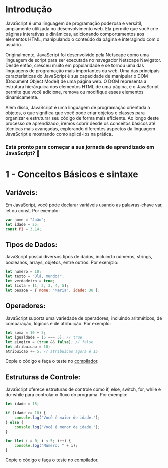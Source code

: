 ## <h1>Introdução</h1>

JavaScript é uma linguagem de programação poderosa e versátil, amplamente utilizada no desenvolvimento web. Ela permite que você crie páginas interativas e dinâmicas, adicionando comportamentos aos elementos HTML, manipulando o conteúdo da página e interagindo com o usuário.  

Originalmente, JavaScript foi desenvolvido pela Netscape como uma linguagem de script para ser executada no navegador Netscape Navigator. Desde então, cresceu muito em popularidade e se tornou uma das linguagens de programação mais importantes da web.
Uma das principais características do JavaScript é sua capacidade de manipular o DOM (Document Object Model) de uma página web. O DOM representa a estrutura hierárquica dos elementos HTML de uma página, e o JavaScript permite que você adicione, remova ou modifique esses elementos dinamicamente.  

Além disso, JavaScript é uma linguagem de programação orientada a objetos, o que significa que você pode criar objetos e classes para organizar e estruturar seu código de forma mais eficiente.
Ao longo deste processo de aprendizado, iremos cobrir desde os conceitos básicos até técnicas mais avançadas, explorando diferentes aspectos da linguagem JavaScript e mostrando como aplicá-los na prática.  


<h3>Está pronto para começar a sua jornada de aprendizado em JavaScript? 🚀</h3>


<h1>1 - Conceitos Básicos e sintaxe</h1>

## **Variáveis**: 

Em JavaScript, você pode declarar variáveis usando as palavras-chave var, let ou const. 
Por exemplo:
```javascript
var nome = "João";
let idade = 25;
const PI = 3.14;
```
##  


## **Tipos de Dados**: 

JavaScript possui diversos tipos de dados, incluindo números, strings, booleanos, arrays, objetos, entre outros.
Por exemplo:
```javascript
let numero = 10;
let texto = "Olá, mundo!";
let verdadeiro = true;
let lista = [1, 2, 3, 4, 5];
let pessoa = { nome: "Maria", idade: 30 };
```
##  


## **Operadores**: 


JavaScript suporta uma variedade de operadores, incluindo aritméticos, de comparação, lógicos e de atribuição. 
Por exemplo:
```javascript
let soma = 10 + 5;
let igualdade = (5 === 5); // true
let eLogico = (true && false); // false
let atribuicao = 10;
atribuicao += 5; // atribuicao agora é 15
```
Copie o código e faça o teste no [compilador](https://onecompiler.com/javascript).

##  

## **Estruturas de Controle**: 


JavaScript oferece estruturas de controle como if, else, switch, for, while e do-while para controlar o fluxo do programa. 
Por exemplo:
```javascript
let idade = 18;

if (idade >= 18) {
    console.log("Você é maior de idade.");
} else {
    console.log("Você é menor de idade.");
}

for (let i = 0; i < 5; i++) {
    console.log("Número: " + i);
}
```
Copie o código e faça o teste no [compilador](https://onecompiler.com/javascript).

##  


